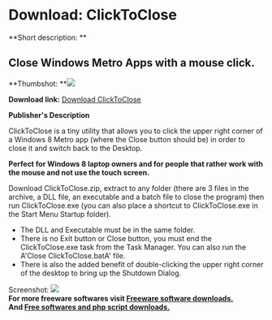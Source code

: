 # Download: ClickToClose

**Short description: **

## Close Windows Metro Apps with a mouse click.

  
**Thumbshot: **![](http://www.freewarefiles.com/screenshot/clicktoclose_md.jpg)   
  
**Download link:** [Download ClickToClose](http://freesoftwares.boysofts.com/ClickToClose_program_95653.html)  
  

**Publisher's Description**  
  

ClickToClose is a tiny utility that allows you to click the upper right corner
of a Windows 8 Metro app (where the Close button should be) in order to close
it and switch back to the Desktop.

**Perfect for Windows 8 laptop owners and for people that rather work with the mouse and not use the touch screen.**

Download ClickToClose.zip, extract to any folder (there are 3 files in the
archive, a DLL file, an executable and a batch file to close the program) then
run ClickToClose.exe (you can also place a shortcut to ClickToClose.exe in the
Start Menu Startup folder).

  * The DLL and Executable must be in the same folder. 
  * There is no Exit button or Close button, you must end the ClickToClose.exe task from the Task Manager. You can also run the A'Close ClickToClose.batA' file. 
  * There is also the added benefit of double-clicking the upper right corner of the desktop to bring up the Shutdown Dialog. 

  
  
Screenshot: ![](http://www.freewarefiles.com/screenshot/clicktoclose.jpg)  
**For more freeware softwares visit [Freeware software downloads.](http://freesoftwares.boysofts.com/)**   
**And [Free softwares and php script downloads.](http://www.boysofts.com/)**

